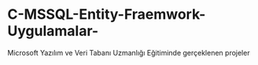 # C-MSSQL-Entity-Fraemwork-Uygulamalar-
Microsoft Yazılım ve Veri Tabanı Uzmanlığı Eğitiminde gerçeklenen projeler
